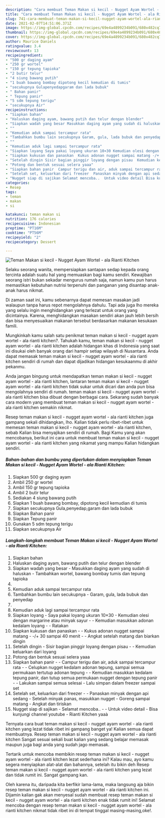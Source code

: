 ```yaml
---
description: "Cara membuat Teman Makan si kecil - Nugget Ayam Wortel - ala Rianti Kitchen yang enak Untuk Jualan"
title: "Cara membuat Teman Makan si kecil - Nugget Ayam Wortel - ala Rianti Kitchen yang enak Untuk Jualan"
slug: 741-cara-membuat-teman-makan-si-kecil-nugget-ayam-wortel-ala-rianti-kitchen-yang-enak-untuk-jualan
date: 2021-02-07T14:51:06.371Z
image: https://img-global.cpcdn.com/recipes/69e4a4899234b091/680x482cq70/teman-makan-si-kecil-nugget-ayam-wortel-ala-rianti-kitchen-foto-resep-utama.jpg
thumbnail: https://img-global.cpcdn.com/recipes/69e4a4899234b091/680x482cq70/teman-makan-si-kecil-nugget-ayam-wortel-ala-rianti-kitchen-foto-resep-utama.jpg
cover: https://img-global.cpcdn.com/recipes/69e4a4899234b091/680x482cq70/teman-makan-si-kecil-nugget-ayam-wortel-ala-rianti-kitchen-foto-resep-utama.jpg
author: Maurice Daniels
ratingvalue: 3.4
reviewcount: 13
recipeingredient:
- "500 gr daging ayam"
- "250 gr wortel"
- "150 gr tepung tapioka"
- "2 butir telur"
- "4 siung bawang putih"
- "1 buah bawang bombay dipotong kecil kemudian di tumis"
- "secukupnya Gulapenyedapgaram dan lada bubuk"
- " Bahan panir"
- " Tepung panir"
- "5 sdm tepung terigu"
- "secukupnya Air"
recipeinstructions:
- "Siapkan bahan"
- "Haluskan daging ayam, bawang putih dan telur dengan blender"
- "Siapkan wadah yang besar Masukkan daging ayam yang sudah di haluskan Tambahkan wortel, bawang bombay tumis dan tepung tapioka"
- ""
- "Kemudian aduk sampai tercampur rata"
- "Tambahkan bumbu lain secukupnya Garam, gula, lada bubuk dan penyedap"
- ""
- "Kemudian aduk lagi sampai tercampur rata"
- "Siapkan loyang Saya pakai loyang ukuran 10×30 Kemudian olesi dengan margarine atau minyak sayur  Kemudian masukkan adonan kedalam loyang   Ratakan"
- "Siapkan kukusan dan panaskan  Kukus adonan nugget sampai matang -/+ 30 sampai 40 menit  Angkat setelah matang dan biarkan dingin"
- "Setelah dingin Sisir bagian pinggir loyang dengan pisau  Kemudian keluarkan dari loyang"
- "Potong dan bentuk sesuai selera yaaa"
- "Siapkan bahan panir  Campur terigu dan air, aduk sampai tercampur rata  Celupkan nugget kedalam adonan tepung, sampai semua permukaan tertutup adonan tepung  Kemudian masukkan kedalam tepung panir, dan tutup semua permukaan nugget dengan tepung panir  Lakukan sampai semua selesai Lalu simpan dalam freezer sampai set"
- "Setelah set, keluarkan dari freezer  Panaskan minyak dengan api sedang Setelah minyak panas, masukkan nugget Goreng sampai matang Angkat dan tiriskan"
- "Nugget siap di sajikan Selamat mencoba..  Untuk video detail Bisa kunjungi channel youtube  Rianti Kitchen yaaà"
categories:
- Resep
tags:
- teman
- makan
- si

katakunci: teman makan si 
nutrition: 176 calories
recipecuisine: Indonesian
preptime: "PT16M"
cooktime: "PT56M"
recipeyield: "2"
recipecategory: Dessert

---
```



![Teman Makan si kecil - Nugget Ayam Wortel - ala Rianti Kitchen](https://img-global.cpcdn.com/recipes/69e4a4899234b091/680x482cq70/teman-makan-si-kecil-nugget-ayam-wortel-ala-rianti-kitchen-foto-resep-utama.jpg)

Selaku seorang wanita, mempersiapkan santapan sedap kepada orang tercinta adalah suatu hal yang memuaskan bagi kamu sendiri. Kewajiban seorang istri bukan sekadar mengurus rumah saja, namun kamu pun harus memastikan kebutuhan nutrisi terpenuhi dan panganan yang disantap anak-anak harus nikmat.

Di zaman  saat ini, kamu sebenarnya dapat memesan masakan jadi walaupun tanpa harus repot mengolahnya dahulu. Tapi ada juga lho mereka yang selalu ingin menghidangkan yang terlezat untuk orang yang dicintainya. Karena, menghidangkan masakan sendiri akan jauh lebih bersih dan bisa menyesuaikan makanan tersebut berdasarkan makanan kesukaan famili. 



Mungkinkah kamu salah satu penikmat teman makan si kecil - nugget ayam wortel - ala rianti kitchen?. Tahukah kamu, teman makan si kecil - nugget ayam wortel - ala rianti kitchen adalah hidangan khas di Indonesia yang saat ini disukai oleh banyak orang dari hampir setiap wilayah di Nusantara. Anda dapat memasak teman makan si kecil - nugget ayam wortel - ala rianti kitchen sendiri di rumah dan dapat dijadikan hidangan kesukaanmu di akhir pekanmu.

Anda jangan bingung untuk mendapatkan teman makan si kecil - nugget ayam wortel - ala rianti kitchen, lantaran teman makan si kecil - nugget ayam wortel - ala rianti kitchen tidak sukar untuk dicari dan anda pun bisa mengolahnya sendiri di rumah. teman makan si kecil - nugget ayam wortel - ala rianti kitchen bisa dibuat dengan berbagai cara. Sekarang sudah banyak cara modern yang membuat teman makan si kecil - nugget ayam wortel - ala rianti kitchen semakin nikmat.

Resep teman makan si kecil - nugget ayam wortel - ala rianti kitchen juga gampang sekali dihidangkan, lho. Kalian tidak perlu ribet-ribet untuk memesan teman makan si kecil - nugget ayam wortel - ala rianti kitchen, sebab Kalian bisa menyajikan sendiri di rumah. Bagi Kamu yang akan mencobanya, berikut ini cara untuk membuat teman makan si kecil - nugget ayam wortel - ala rianti kitchen yang nikamat yang mampu Kalian hidangkan sendiri.

<!--inarticleads1-->

##### Bahan-bahan dan bumbu yang diperlukan dalam menyiapkan Teman Makan si kecil - Nugget Ayam Wortel - ala Rianti Kitchen:

1. Siapkan 500 gr daging ayam
1. Ambil 250 gr wortel
1. Ambil 150 gr tepung tapioka
1. Ambil 2 butir telur
1. Sediakan 4 siung bawang putih
1. Siapkan 1 buah bawang bombay, dipotong kecil kemudian di tumis
1. Siapkan secukupnya Gula,penyedap,garam dan lada bubuk
1. Siapkan  Bahan panir
1. Siapkan  Tepung panir
1. Gunakan 5 sdm tepung terigu
1. Siapkan secukupnya Air




<!--inarticleads2-->

##### Langkah-langkah membuat Teman Makan si kecil - Nugget Ayam Wortel - ala Rianti Kitchen:

1. Siapkan bahan
1. Haluskan daging ayam, bawang putih dan telur dengan blender
1. Siapkan wadah yang besar - Masukkan daging ayam yang sudah di haluskan - Tambahkan wortel, bawang bombay tumis dan tepung tapioka
1. 
1. Kemudian aduk sampai tercampur rata
1. Tambahkan bumbu lain secukupnya - Garam, gula, lada bubuk dan penyedap
1. 
1. Kemudian aduk lagi sampai tercampur rata
1. Siapkan loyang - Saya pakai loyang ukuran 10×30 - Kemudian olesi dengan margarine atau minyak sayur -  - Kemudian masukkan adonan kedalam loyang  -  - Ratakan
1. Siapkan kukusan dan panaskan -  - Kukus adonan nugget sampai matang - -/+ 30 sampai 40 menit -  - Angkat setelah matang dan biarkan dingin
1. Setelah dingin - Sisir bagian pinggir loyang dengan pisau -  - Kemudian keluarkan dari loyang
1. Potong dan bentuk sesuai selera yaaa
1. Siapkan bahan panir -  - Campur terigu dan air, aduk sampai tercampur rata -  - Celupkan nugget kedalam adonan tepung, sampai semua permukaan tertutup adonan tepung -  - Kemudian masukkan kedalam tepung panir, dan tutup semua permukaan nugget dengan tepung panir -  - Lakukan sampai semua selesai - Lalu simpan dalam freezer sampai set
1. Setelah set, keluarkan dari freezer -  - Panaskan minyak dengan api sedang - Setelah minyak panas, masukkan nugget - Goreng sampai matang - Angkat dan tiriskan
1. Nugget siap di sajikan - Selamat mencoba.. -  - Untuk video detail - Bisa kunjungi channel youtube  - Rianti Kitchen yaaà




Ternyata cara buat teman makan si kecil - nugget ayam wortel - ala rianti kitchen yang lezat tidak ribet ini gampang banget ya! Kalian semua dapat membuatnya. Resep teman makan si kecil - nugget ayam wortel - ala rianti kitchen Sangat sesuai sekali buat kalian yang sedang belajar memasak maupun juga bagi anda yang sudah jago memasak.

Tertarik untuk mencoba membikin resep teman makan si kecil - nugget ayam wortel - ala rianti kitchen lezat sederhana ini? Kalau mau, ayo kamu segera menyiapkan alat-alat dan bahannya, setelah itu bikin deh Resep teman makan si kecil - nugget ayam wortel - ala rianti kitchen yang lezat dan tidak rumit ini. Sangat gampang kan. 

Oleh karena itu, daripada kita berfikir lama-lama, maka langsung aja bikin resep teman makan si kecil - nugget ayam wortel - ala rianti kitchen ini. Dijamin kalian gak akan menyesal sudah membuat resep teman makan si kecil - nugget ayam wortel - ala rianti kitchen enak tidak rumit ini! Selamat mencoba dengan resep teman makan si kecil - nugget ayam wortel - ala rianti kitchen nikmat tidak ribet ini di tempat tinggal masing-masing,oke!.

